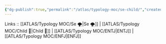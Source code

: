 ```yaml
---
{"dg-publish":true,"permalink":"/atlas/typology-moc/se-child/","created":"","updated":""}
---
```


Links :: [[ATLAS/Typology MOC/Se 🌪️\|Se 🌪️]] | [[ATLAS/Typology MOC/Child 👼\|Child 👼]] | [[ATLAS/Typology MOC/ENTJ\|ENTJ]] | [[ATLAS/Typology MOC/ENFJ\|ENFJ]]